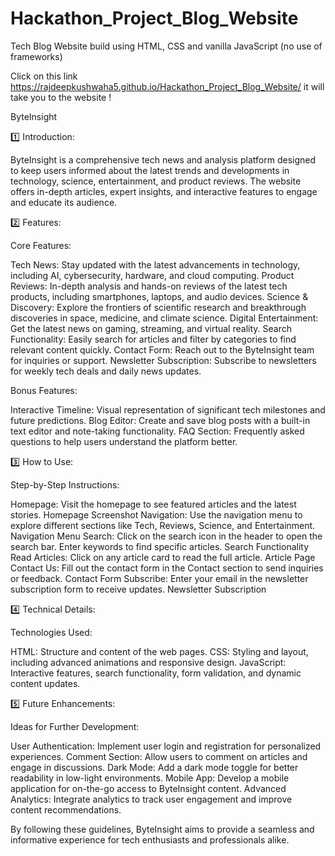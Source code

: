 # Hackathon_Project_Blog_Website
Tech Blog Website build using HTML, CSS and vanilla JavaScript (no use of frameworks)

Click on this link https://rajdeepkushwaha5.github.io/Hackathon_Project_Blog_Website/ it will take you to the website !


ByteInsight

1️⃣ Introduction:

ByteInsight is a comprehensive tech news and analysis platform designed to keep users informed about the latest trends and developments in technology, science, entertainment, and product reviews. The website offers in-depth articles, expert insights, and interactive features to engage and educate its audience.

2️⃣ Features:

Core Features:

Tech News:
Stay updated with the latest advancements in technology, including AI, cybersecurity, hardware, and cloud computing.
Product Reviews:
In-depth analysis and hands-on reviews of the latest tech products, including smartphones, laptops, and audio devices.
Science & Discovery: 
Explore the frontiers of scientific research and breakthrough discoveries in space, medicine, and climate science.
Digital Entertainment: 
Get the latest news on gaming, streaming, and virtual reality.
Search Functionality:
Easily search for articles and filter by categories to find relevant content quickly.
Contact Form: 
Reach out to the ByteInsight team for inquiries or support.
Newsletter Subscription: 
Subscribe to newsletters for weekly tech deals and daily news updates.

Bonus Features:

Interactive Timeline: 
Visual representation of significant tech milestones and future predictions.
Blog Editor: 
Create and save blog posts with a built-in text editor and note-taking functionality.
FAQ Section:
Frequently asked questions to help users understand the platform better.

3️⃣ How to Use:

Step-by-Step Instructions:

Homepage: 
Visit the homepage to see featured articles and the latest stories. Homepage Screenshot
Navigation:
Use the navigation menu to explore different sections like Tech, Reviews, Science, and Entertainment. Navigation Menu
Search: 
Click on the search icon in the header to open the search bar. Enter keywords to find specific articles. Search Functionality
Read Articles:
Click on any article card to read the full article. Article Page
Contact Us:
Fill out the contact form in the Contact section to send inquiries or feedback. Contact Form
Subscribe: 
Enter your email in the newsletter subscription form to receive updates. Newsletter Subscription

4️⃣ Technical Details:

Technologies Used:

HTML:
Structure and content of the web pages.
CSS:
Styling and layout, including advanced animations and responsive design.
JavaScript:
Interactive features, search functionality, form validation, and dynamic content updates.

5️⃣ Future Enhancements:

Ideas for Further Development:

User Authentication:
Implement user login and registration for personalized experiences.
Comment Section: 
Allow users to comment on articles and engage in discussions.
Dark Mode: 
Add a dark mode toggle for better readability in low-light environments.
Mobile App: 
Develop a mobile application for on-the-go access to ByteInsight content.
Advanced Analytics: 
Integrate analytics to track user engagement and improve content recommendations.


By following these guidelines, ByteInsight aims to provide a seamless and informative experience for tech enthusiasts and professionals alike.
